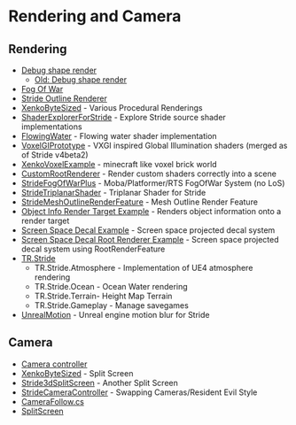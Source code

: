 # Rendering and Camera

## Rendering
- [Debug shape render](https://github.com/Doprez/Stride.DebugShapes)
  - [Old: Debug shape render](https://github.com/profan/XenkoDebugRendering/tree/master/DebugRendering)
- [Fog Of War](https://github.com/herocrab/StrideFogOfWarPlus)
- [Stride Outline Renderer](https://github.com/SoulRider/StrideOutlineRenderer)
- [XenkoByteSized](https://github.com/profan/XenkoByteSized) - Various Procedural Renderings
- [ShaderExplorerForStride](https://github.com/tebjan/Stride.ShaderExplorer/releases) - Explore Stride source shader implementations
- [FlowingWater](https://github.com/TomGroner/XenkoFlowingWater) - Flowing water shader implementation
- [VoxelGIPrototype](https://github.com/WhyPenguins/XenkoVoxelGI) - VXGI inspired Global Illumination shaders (merged as of Stride v4beta2)
- [XenkoVoxelExample](https://github.com/jason-wilmans/XenkoVoxelExample) - minecraft like voxel brick world
- [CustomRootRenderer](https://github.com/tebjan/Xenko.CustomRootRenderFeature) - Render custom shaders correctly into a scene
- [StrideFogOfWarPlus](https://github.com/herocrab/StrideFogOfWarPlus) - Moba/Platformer/RTS FogOfWar System (no LoS)
- [StrideTriplanarShader](https://github.com/herocrab/StrideTriplanarShader) - Triplanar Shader for Stride
- [StrideMeshOutlineRenderFeature](https://github.com/herocrab/StrideMeshOutlineRenderFeature) - Mesh Outline Render Feature
- [Object Info Render Target Example](https://github.com/Basewq/XenkoProofOfConcepts/tree/master/ObjectInfoRenderTargetExample) - Renders object information onto a render target
- [Screen Space Decal Example](https://github.com/Basewq/XenkoProofOfConcepts/tree/master/ScreenSpaceDecalExample) - Screen space projected decal system
- [Screen Space Decal Root Renderer Example](https://github.com/Basewq/XenkoProofOfConcepts/tree/master/ScreenSpaceDecalRootRendererExample) - Screen space projected decal system using RootRenderFeature
- [TR.Stride](https://github.com/johang88/TR.Stride)
    * TR.Stride.Atmosphere - Implementation of UE4 atmosphere rendering
    * TR.Stride.Ocean - Ocean Water rendering
    * TR.Stride.Terrain- Height Map Terrain
    * TR.Stride.Gameplay - Manage savegames
- [UnrealMotion](https://github.com/ykafia/UnrealMotion) - Unreal engine motion blur for Stride

## Camera
- [Camera controller](https://github.com/herocrab/StrideCameraController)
- [XenkoByteSized](https://github.com/profan/XenkoByteSized) - Split Screen
- [Stride3dSplitScreen](https://github.com/spasarto/Stride3dSplitScreen) - Another Split Screen
- [StrideCameraController](https://github.com/herocrab/StrideCameraController) - Swapping Cameras/Resident Evil Style
- [CameraFollow.cs](https://gist.github.com/ykafia/371b310de1ba7bb8ab3d2feffce2a190)
- [SplitScreen](https://github.com/profan/XenkoByteSized#xenkobytesizedsplitscreen)
   
